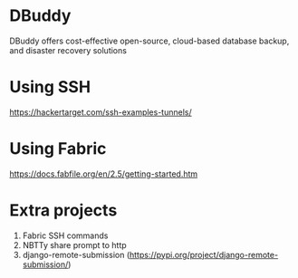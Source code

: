 # DBuddy

DBuddy offers cost-effective open-source, cloud-based database backup, and disaster recovery solutions

# Using SSH

https://hackertarget.com/ssh-examples-tunnels/

# Using Fabric

https://docs.fabfile.org/en/2.5/getting-started.htm

# Extra projects

1. Fabric SSH commands
2. NBTTy share prompt to http
3. django-remote-submission (https://pypi.org/project/django-remote-submission/)
